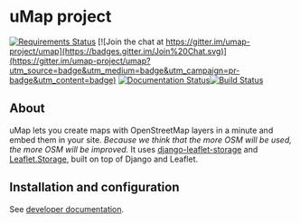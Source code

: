 
# uMap project

[![Requirements Status](https://requires.io/github/umap-project/umap/requirements.svg?branch=master)](https://requires.io/github/umap-project/umap/requirements/?branch=master)
[![Join the chat at https://gitter.im/umap-project/umap](https://badges.gitter.im/Join%20Chat.svg)](https://gitter.im/umap-project/umap?utm_source=badge&utm_medium=badge&utm_campaign=pr-badge&utm_content=badge) [![Documentation Status](https://readthedocs.org/projects/umap-project/badge/?version=latest)](http://umap-project.readthedocs.io/en/latest/?badge=latest)[![Build Status](https://travis-ci.org/umap-project/umap.svg?branch=master)](https://travis-ci.org/umap-project/umap)

## About

uMap lets you create maps with OpenStreetMap layers in a minute and embed them in your site.
*Because we think that the more OSM will be used, the more OSM will be improved.*
It uses [django-leaflet-storage](https://github.com/umap-project/django-leaflet-storage) and [Leaflet.Storage](https://github.com/umap-project/Leaflet.Storage),  built on top of Django and Leaflet.


## Installation and configuration

See [developer documentation](https://umap-project.readthedocs.io/en/latest/install/).
